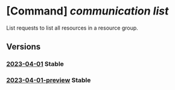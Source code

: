 # [Command] _communication list_

List requests to list all resources in a resource group.

## Versions

### [2023-04-01](/Resources/mgmt-plane/L3N1YnNjcmlwdGlvbnMve30vcHJvdmlkZXJzL21pY3Jvc29mdC5jb21tdW5pY2F0aW9uL2NvbW11bmljYXRpb25zZXJ2aWNlcw==/2023-04-01.xml) **Stable**

<!-- mgmt-plane /subscriptions/{}/providers/microsoft.communication/communicationservices 2023-04-01 -->
<!-- mgmt-plane /subscriptions/{}/resourcegroups/{}/providers/microsoft.communication/communicationservices 2023-04-01 -->

### [2023-04-01-preview](/Resources/mgmt-plane/L3N1YnNjcmlwdGlvbnMve30vcHJvdmlkZXJzL21pY3Jvc29mdC5jb21tdW5pY2F0aW9uL2NvbW11bmljYXRpb25zZXJ2aWNlcw==/2023-04-01-preview.xml) **Stable**

<!-- mgmt-plane /subscriptions/{}/providers/microsoft.communication/communicationservices 2023-04-01-preview -->
<!-- mgmt-plane /subscriptions/{}/resourcegroups/{}/providers/microsoft.communication/communicationservices 2023-04-01-preview -->

